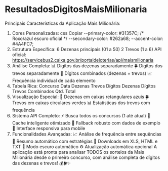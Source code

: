 # ResultadosDigitosMaisMilionaria

 Principais Características da Aplicação Mais Milionária:
1. Cores Personalizadas:
css
Copiar
--primary-color: #31357C; /* Roxo/azul escuro oficial */
--secondary-color: #262a68;
--accent-color: #4A4FC7;
2. Estrutura Específica:
6 Dezenas principais (01 a 50)
2 Trevos (1 a 6)
API oficial: https://servicebus2.caixa.gov.br/portaldeloterias/api/maismilionaria
3. Análise Completa:
📊 Dígitos das dezenas separadamente
🍀 Dígitos dos trevos separadamente
🔢 Dígitos combinados (dezenas + trevos)
📈 Frequência individual de cada elemento
4. Tabela Rica:
Concurso	Data	Dezenas	Trevos	Dígitos Dezenas	Dígitos Trevos	Combinados	Qtd. Total
5. Visualização Especial:
🎯 Dezenas em caixas retangulares azuis
🍀 Trevos em caixas circulares verdes
📊 Estatísticas dos trevos com frequência
6. Sistema API Completo:
⚡ Busca todos os concursos (1 até atual)
💾 Cache inteligente otimizado
🔄 Fallback robusto com dados de exemplo
📱 Interface responsiva para mobile
7. Funcionalidades Avançadas:
📈 Análise de frequência entre sequências
📝 Resumo automático com estratégias
💾 Downloads em XLS, HTML e TXT
🌙 Modo escuro automático
⚙️ Atualização automática opcional
A aplicação está pronta para analisar TODOS os sorteios da Mais Milionária desde o primeiro concurso, com análise completa de dígitos das dezenas e trevos! 💰🍀✨

